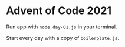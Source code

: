 # Advent of Code 2021

Run app with `node day-01.js` in your terminal.

Start every day with a copy of `boilerplate.js`.